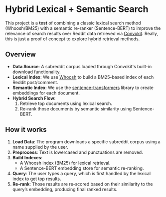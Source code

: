 # Hybrid Lexical + Semantic Search

This project is a **test** of combining a classic lexical search method (Whoosh/BM25) with a semantic re-ranker (Sentence-BERT) to improve the relevance of search results over Reddit data retrieved via [Convokit](https://convokit.cornell.edu/). Really, this is just a proof of concept to explore hybrid retrieval methods.

## Overview
- **Data Source**: A subreddit corpus loaded through Convokit's built-in download functionality.
- **Lexical Index**: We use [Whoosh](https://whoosh.readthedocs.io/en/latest/) to build a BM25-based index of each Reddit post/comment.
- **Semantic Index**: We use the [sentence-transformers](https://www.sbert.net/) library to create embeddings for each document.  
- **Hybrid Search Flow**:
  1. Retrieve top documents using lexical search.
  2. Re-rank those documents by semantic similarity using Sentence-BERT.

## How it works
1. **Load Data**: The program downloads a specific subreddit corpus using a name supplied by the user.
2. **Preprocess**: Text is lowercased and punctuations are removed.
3. **Build Indexes**: 
   - A Whoosh index (BM25) for lexical retrieval.
   - A Sentence-BERT embedding store for semantic re-ranking.
4. **Query**: The user types a query, which is first handled by the lexical index to get top results.
5. **Re-rank**: Those results are re-scored based on their similarity to the query’s embedding, producing final ranked results.
